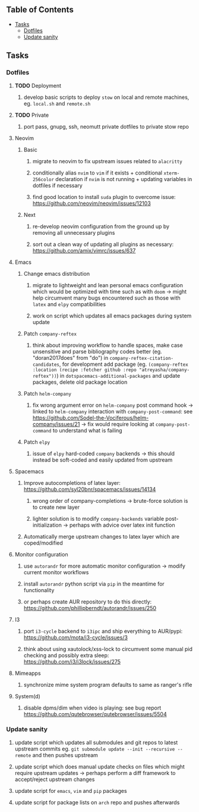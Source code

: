 ## Table of Contents
-   [Tasks](#tasks)
    -   [Dotfiles](#dotfiles)
    -   [Update sanity](#update-sanity)

## Tasks

### Dotfiles

1.  **TODO** Deployment

    1.  develop basic scripts to deploy `stow` on local and remote
        machines, eg. `local.sh` and `remote.sh`

2.  **TODO** Private

    1.  port pass, gnupg, ssh, neomutt private dotfiles to private stow
        repo

3.  Neovim

    1.  Basic

        1.  migrate to neovim to fix upstream issues related to
            `alacritty`

        2.  conditionally alias `nvim` to `vim` if it exists +
            conditional `xterm-256color` declaration if `nvim` is not
            running + updating variables in dotfiles if necessary

        3.  find good location to install `suda` plugin to overcome
            issue: <https://github.com/neovim/neovim/issues/12103>

    2.  Next

        1.  re-develop neovim configuration from the ground up by
            removing all unnecessary plugins

        2.  sort out a clean way of updating all plugins as necessary:
            <https://github.com/amix/vimrc/issues/637>

4.  Emacs

    1.  Change emacs distribution

        1.  migrate to lightweight and lean personal emacs configuration
            which would be optimized with time such as with `doom` -\>
            might help circumvent many bugs encountered such as those
            with `latex` and `elpy` compatibilities

        2.  work on script which updates all emacs packages during
            system update

    2.  Patch `company-reftex`

        1.  think about improving workflow to handle spaces, make case
            unsensitive and parse bibliography codes better (eg.
            \"doran2017does\" from \"do\") in
            `company-reftex-citation-candidates`, for development add
            package (eg.
            `(company-reftex :location (recipe :fetcher github :repo "atreyasha/company-reftex"))`)
            in `dotspacemacs-additional-packages` and update packages,
            delete old package location

    3.  Patch `helm-company`

        1.  fix wrong argument error on `helm-company` post command hook
            -\> linked to `helm-company` interaction with
            `company-post-command`: see
            <https://github.com/Sodel-the-Vociferous/helm-company/issues/21>
            -\> fix would require looking at `company-post-command` to
            understand what is failing

    4.  Patch `elpy`

        1.  issue of `elpy` hard-coded `company` backends -\> this
            should instead be soft-coded and easily updated from
            upstream

5.  Spacemacs

    1.  Improve autocompletions of latex layer:
        <https://github.com/syl20bnr/spacemacs/issues/14134>

        1.  wrong order of company-completions -\> brute-force solution
            is to create new layer

        2.  lighter solution is to modify `company-backends` variable
            post-initialization -\> perhaps with advice over latex init
            function

    2.  Automatically merge upstream changes to latex layer which are
        coped/modified

6.  Monitor configuration

    1.  use `autorandr` for more automatic monitor configuration -\>
        modify current monitor workflows

    2.  install `autorandr` python script via `pip` in the meantime for
        functionality

    3.  or perhaps create AUR repository to do this directly:
        <https://github.com/phillipberndt/autorandr/issues/250>

7.  I3

    1.  port `i3-cycle` backend to `i3ipc` and ship everything to
        AUR/pypi: <https://github.com/mota/i3-cycle/issues/3>

    2.  think about using xautolock/xss-lock to circumvent some manual
        pid checking and possibly extra sleep:
        <https://github.com/i3/i3lock/issues/275>

8.  Mimeapps

    1.  synchronize mime system program defaults to same as ranger\'s
        rifle

9.  System(d)

    1.  disable dpms/dim when video is playing: see bug report
        <https://github.com/qutebrowser/qutebrowser/issues/5504>

### Update sanity

1.  update script which updates all submodules and git repos to latest
    upstream commits eg.
    `git submodule update --init --recursive --remote` and then pushes
    upstream

2.  update script which does manual update checks on files which might
    require upstream updates -\> perhaps perform a diff framework to
    accept/reject upstream changes

3.  update script for `emacs`, `vim` and `pip` packages

4.  update script for package lists on `arch` repo and pushes afterwards
